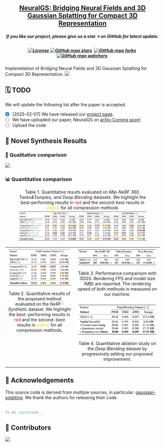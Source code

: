 <h2 align="center"> 
  <a href="https://github.com/PKU-YuanGroup/NeuralGS"> NeuralGS: Bridging Neural Fields and 3D Gaussian Splatting for Compact 3D Representation</a>
</h2>
<h5 align="center"> 
If you like our project, please give us a star ⭐ on GitHub for latest update.  </h5>
<h5 align="center">

<!-- [![arXiv](https://img.shields.io/badge/Arxiv-2411.20224-b31b1b.svg?logo=arXiv)](https://arxiv.org/) -->
[![License](https://img.shields.io/badge/License-MIT-yellow)](https://github.com/PKU-YuanGroup/NeuralGS/blob/main/LICENSE) 
[![GitHub repo stars](https://img.shields.io/github/stars/PKU-YuanGroup/NeuralGS?style=flat&logo=github&logoColor=whitesmoke&label=Stars)](https://github.com/PKU-YuanGroup/NeuralGS/stargazers)&#160;
[![GitHub repo forks](https://img.shields.io/github/forks/PKU-YuanGroup/NeuralGS?style=flat&logo=github&logoColor=whitesmoke&label=Forks)](https://github.com/PKU-YuanGroup/NeuralGS/network)&#160;
[![GitHub repo watchers](https://img.shields.io/github/watchers/PKU-YuanGroup/NeuralGS?style=flat&logo=github&logoColor=whitesmoke&label=Watchers)](https://github.com/PKU-YuanGroup/NeuralGS/watchers)&#160;


</h5>Implemetation of Bridging Neural Fields and 3D Gaussian Splatting for Compact 3D Representation.
<img src="docs/static/img/pipeline.png"/>

## 🗓️ TODO
We will update the following list after the paper is accepted.
- [x] [2025-02-07] We have released our [project page](https://github.com/PKU-YuanGroup/NeuralGS).
- [ ] We have uploaded our paper, NeuralGS on [arXiv-Coming soon!]()
- [ ] Upload the code

## 🍭 Novel Synthesis Results
### 🌅 Qualitative comparison
<img src="docs/static/img/vis_comprison.png"/>

### 📊 Quantitative comparison


<div class="is-centered">
    <figure style="text-align: center;">
        <figcaption style="text-align: center; margin-top: 0.5rem;"> Table 1. Quantitative results evaluated on <em>Mip-NeRF 360, Tanks&Temples, and Deep Blending</em> datasets. We highlight the best-performing results in <span style="color: red;">red</span> and the second-best results in <span style="color: #e9d600;">yellow</span> for all compression methods </figcaption>
        <img src="docs/static/img/tables/table1.png" alt="Compression Pipeline" style="display: inline-block;">
    </figure>
</div>
<!-- <img src="docs/static/img/tables/table1.png"/> -->
<!-- <img src="docs/static/img/tables/table2.png"/>
<img src="docs/static/img/tables/table3.png"/>
<img src="docs/static/img/tables/table4.png"/> -->
<table>
  <tr>
    <td style="width: 45%; vertical-align: top; padding-right: 10px;">
      <img src="docs/static/img/tables/table2.png" alt="Table 2" style="width: 100%; display: block; margin-bottom: 10px;">
      <p style="text-align: center;">Table 2. Quantitative results of the proposed method evaluated on the <em>NeRF-Synthetic</em> dataset. We highlight the best-performing results in <span style="color: red;">red</span> and the second-best results in <span style="color: #e9d600;">yellow</span> for all compression methods.</p>
    </td>
    <td style="width: 55%; vertical-align: top;">
      <div style="margin-bottom: 20px;">
        <img src="docs/static/img/tables/table3.png" alt="Table 3" style="width: 100%; display: block; margin-bottom: 5px;">
        <p style="text-align: center;">Table 3. Performance comparison with 3DGS. Rendering FPS and model size (MB) are reported. The rendering speed of both methods is measured on our machine.</p>
      </div>
      <div>
        <img src="docs/static/img/tables/table4.png" alt="Table 4" style="width: 100%; display: block; margin-bottom: 5px;">
        <p style="text-align: center;">Table 4. Quantitative ablation study on the <em>Deep Blending</em> dataset by progressively adding our proposed improvement.</p>
      </div>
    </td>
  </tr>
</table>

<!-- <h2>
  <img src="assets/acknowledgement.svg" alt="Lego Icon" style="height:24px; width:24px; vertical-align:middle; margin-right:10px;">
  Acknowledgements
</h2> -->
## 🙏 Acknowledgements

This source code is derived from multiple sources, in particular: 
[gaussian-splatting](https://github.com/graphdeco-inria/gaussian-splatting/tree/main). We thank the authors for releasing their code.

```bibtex

To be contunied...

```

## 🤝 Contributors

<a href="https://github.com/PKU-YuanGroup/NeuralGS/graphs/contributors">
  <img src="https://contrib.rocks/image?repo=PKU-YuanGroup/NeuralGS" />
</a>
